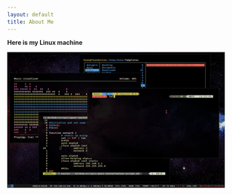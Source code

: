 ```yaml
---
layout: default
title: About Me
---
```

**Here is my Linux machine**
&nbsp;

![machine](img/my_linux_machine.gif)
